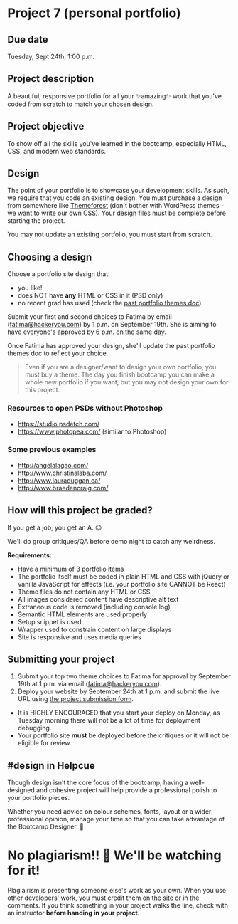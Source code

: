 # Project 7 (personal portfolio)
## Due date
Tuesday, Sept 24th, 1:00 p.m.

## Project description
A beautiful, responsive portfolio for all your ✨amazing✨ work that you've coded from scratch to match your chosen design.

## Project objective
To show off all the skills you've learned in the bootcamp, especially HTML, CSS, and modern web standards.

## Design
The point of your portfolio is to showcase your development skills. As such, we require that you code an existing design. You must purchase a design from somewhere like [Themeforest](http://1.envato.market/hackeryou) (don't bother with WordPress themes - we want to write our own CSS). Your design files must be complete before starting the project.

You may not update an existing portfolio, you must start from scratch. 

## Choosing a design
Choose a portfolio site design that:
* you like!
* does NOT have **any** HTML or CSS in it (PSD only)
* no recent grad has used (check the [past portfolio themes doc](https://docs.google.com/spreadsheets/d/1ZQqQnn-gSbyRlk_Au_MRoRsttsgy4BRdRnldnoclt6I/edit#gid=0)) 

Submit your first and second choices to Fatima by email (fatima@hackeryou.com) by 1 p.m. on September 19th. She is aiming to have everyone's approved by 6 p.m. on the same day.

Once Fatima has approved your design, she'll update the past portfolio themes doc to reflect your choice.

> Even if you are a designer/want to design your own portfolio, you must buy a theme. The day you finish bootcamp you can make a whole new portfolio if you want, but you may not design your own for this project.

### Resources to open PSDs without Photoshop
* https://studio.psdetch.com/
* https://www.photopea.com/ (similar to Photoshop)

### Some previous examples
* <http://angelalagao.com/>
* <http://www.christinalaba.com/>
* <http://www.lauraduggan.ca/>
* <http://www.braedencraig.com/>

## How will this project be graded?

If you get a job, you get an A. 😉  

We'll do group critiques/QA before demo night to catch any weirdness.

**Requirements:**
* Have a minimum of 3 portfolio items
* The portfolio itself must be coded in plain HTML and CSS with jQuery or vanilla JavaScript for effects (i.e. your portfolio site CANNOT be React)
* Theme files do not contain any HTML or CSS
* All images considered content have descriptive alt text
* Extraneous code is removed (including console.log)
* Semantic HTML elements are used properly
* Setup snippet is used    
* Wrapper used to constrain content on large displays
* Site is responsive and uses media queries

## Submitting your project
1. Submit your top two theme choices to Fatima for approval by September 19th at 1 p.m. via email (fatima@hackeryou.com).
2. Deploy your website by September 24th at 1 p.m. and submit the live URL using [the project submission form](https://forms.gle/FQuAaNeSpbTqbwTT8).
  * It is HIGHLY ENCOURAGED that you start your deploy on Monday, as Tuesday morning there will not be a lot of time for deployment debugging.
  * Your portfolio site **must** be deployed before the critiques or it will not be eligible for review. 
  
## #design in Helpcue

Though design isn't the core focus of the bootcamp, having a well-designed and cohesive project will help provide a professional polish to your portfolio pieces. 

Whether you need advice on colour schemes, fonts, layout or a wider professional opinion, manage your time so that you can take advantage of the Bootcamp Designer. 🎨

# No plagiarism!! 👀 We'll be watching for it!
Plagiairism is presenting someone else's work as your own. When you use other developers' work, you must credit them on the site or in the comments. If you think something in your project walks the line, check with an instructor **before handing in your project**.
